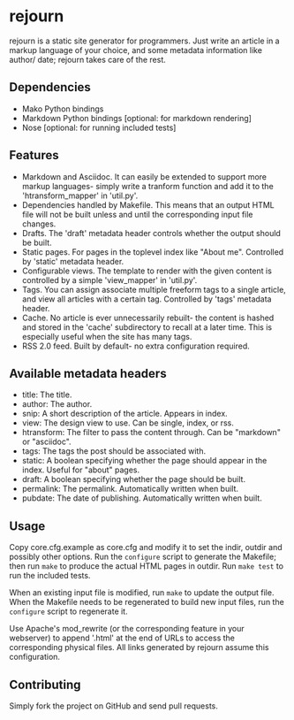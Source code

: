 # rejourn
rejourn is a static site generator for programmers. Just write an
article in a markup language of your choice, and some metadata
information like author/ date; rejourn takes care of the rest.

## Dependencies
* Mako Python bindings
* Markdown Python bindings [optional: for markdown rendering]
* Nose [optional: for running included tests]

## Features
* Markdown and Asciidoc. It can easily be extended to support more
  markup languages- simply write a tranform function and add it to the
  'htransform_mapper' in 'util.py'.
* Dependencies handled by Makefile. This means that an output HTML
  file will not be built unless and until the corresponding input file
  changes.
* Drafts. The 'draft' metadata header controls whether the output
  should be built.
* Static pages. For pages in the toplevel index like "About
  me". Controlled by 'static' metadata header.
* Configurable views. The template to render with the given content is
  controlled by a simple 'view_mapper' in 'util.py'.
* Tags. You can assign associate multiple freeform tags to a single
  article, and view all articles with a certain tag. Controlled by
  'tags' metadata header.
* Cache. No article is ever unnecessarily rebuilt- the content is
  hashed and stored in the 'cache' subdirectory to recall at a later
  time. This is especially useful when the site has many tags.
* RSS 2.0 feed. Built by default- no extra configuration required.

## Available metadata headers
* title: The title.
* author: The author.
* snip: A short description of the article.  Appears in index.
* view: The design view to use.  Can be single, index, or rss.
* htransform: The filter to pass the content through.  Can be
  "markdown" or "asciidoc".
* tags: The tags the post should be associated with.
* static: A boolean specifying whether the page should appear in the
  index.  Useful for "about" pages.
* draft: A boolean specifying whether the page should be built.
* permalink: The permalink.  Automatically written when built.
* pubdate: The date of publishing.  Automatically written when built.

## Usage
Copy core.cfg.example as core.cfg and modify it to set the indir, outdir and
possibly other options. Run the `configure` script to generate the Makefile;
then run `make` to produce the actual HTML pages in outdir. Run `make test` to
run the included tests.

When an existing input file is modified, run `make` to update the
output file. When the Makefile needs to be regenerated to build new
input files, run the `configure` script to regenerate it.

Use Apache's mod_rewrite (or the corresponding feature in your
webserver) to append '.html' at the end of URLs to access the
corresponding physical files. All links generated by rejourn assume
this configuration.

## Contributing
Simply fork the project on GitHub and send pull requests.

